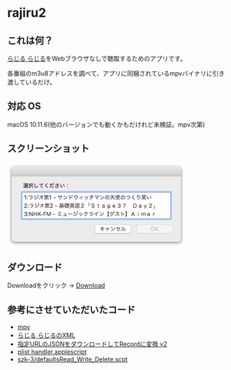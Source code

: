 # rajiru2

## これは何？

[らじる らじる](http://www3.nhk.or.jp/netradio/)をWebブラウザなしで聴取するためのアプリです。

各番組のm3u8アドレスを調べて、アプリに同梱されているmpvバイナリに引き渡しているだけ。

## 対応 OS

macOS 10.11.6(他のバージョンでも動くかもだけれど未検証。mpv次第) 

## スクリーンショット

![スクリーンショット](./screenshot.png)

## ダウンロード

Downloadをクリック → [Download](https://github.com/veadar/rajiru2/releases)


## 参考にさせていただいたコード

- [mpv](https://mpv.io)
- [らじる らじるのXML](http://www3.nhk.or.jp/netradio/app/config_pc.xml)
- [指定URLのJSONをダウンロードしてRecordに変換 v2](http://piyocast.com/as/archives/3953)
- [plist handler.applescript](https://github.com/veadar/AppleScript/blob/master/plist%20handler.applescript)
- [szk-3/defaultsRead_Write_Delete.scpt](https://gist.github.com/szk-3/ce0770240ec1eecff3e0)